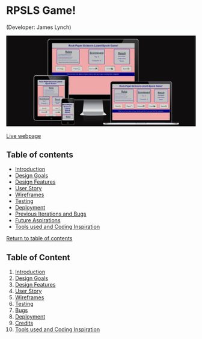 # RPSLS Game!
(Developer: James Lynch)

![Mockup image](docs/am-i-responsive.JPG)

[Live webpage](https://jamsey911.github.io/RPSLS_MP2/index.html)

## Table of contents

- <a href="#intro">Introduction</a>
- <a href="#dg">Design Goals</a>
- <a href="#df">Design Features</a>
- <a href="#us">User Story</a>
- <a href="#wire">Wireframes</a>
- <a href="#test">Testing</a>
- <a href="#dep">Deployment</a>
- <a href="#pib">Previous Iterations and Bugs</a>
- <a href="#fa">Future Aspirations</a>
- <a href="#tools">Tools used and Coding Inspiration</a>

<p ><a href="#home">Return to table of contents</a></p><p id="intro"></p>

## Table of Content

1. [Introduction](#introduction)
2. [Design Goals](#design-goals)
3. [Design Features](#design-features)
4. [User Story](#user-utory)
5. [Wireframes](#wireframes)
6. [Testing](#validation)
8. [Bugs](#Bugs)
9. [Deployment](#deployment)
10. [Credits](#credits)
11. [Tools used and Coding Inspiration](#tools-used-and-coding-inspiration)
